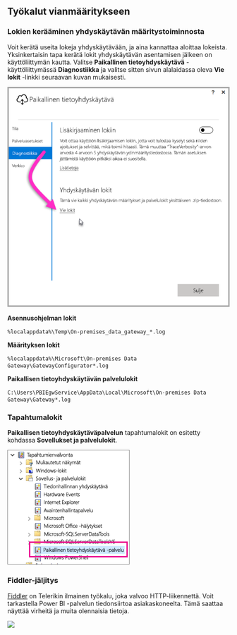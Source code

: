 ## <a name="tools-for-troubleshooting"></a>Työkalut vianmääritykseen
<a name="logs" />

### <a name="collecting-logs-from-the-gateway-configurator"></a>Lokien kerääminen yhdyskäytävän määritystoiminnosta
Voit kerätä useita lokeja yhdyskäytävään, ja aina kannattaa aloittaa lokeista. Yksinkertaisin tapa kerätä lokit yhdyskäytävän asentamisen jälkeen on käyttöliittymän kautta. Valitse **Paikallinen tietoyhdyskäytävä** -käyttöliittymässä **Diagnostiikka** ja valitse sitten sivun alalaidassa oleva **Vie lokit** -linkki seuraavan kuvan mukaisesti.

![On-prem-data-gateway-UI-logs](./media/gateway-onprem-tshoot-tools-include/gateway-onprem-UI-logs.png)

**Asennusohjelman lokit**

    %localappdata%\Temp\On-premises_data_gateway_*.log

**Määrityksen lokit**

    %localappdata%\Microsoft\On-premises Data Gateway\GatewayConfigurator*.log

**Paikallisen tietoyhdyskäytävän palvelulokit**

    C:\Users\PBIEgwService\AppData\Local\Microsoft\On-premises Data Gateway\Gateway*.log

### <a name="event-logs"></a>Tapahtumalokit
**Paikallisen tietoyhdyskäytäväpalvelun** tapahtumalokit on esitetty kohdassa **Sovellukset ja palvelulokit**.

![On-prem-data-gateway-event-logs](./media/gateway-onprem-tshoot-tools-include/on-prem-data-gateway-event-logs.png)

<a name="fiddler" />

### <a name="fiddler-trace"></a>Fiddler-jäljitys
[Fiddler](http://www.telerik.com/fiddler) on Telerikin ilmainen työkalu, joka valvoo HTTP-liikennettä.  Voit tarkastella Power BI -palvelun tiedonsiirtoa asiakaskoneelta. Tämä saattaa näyttää virheitä ja muita olennaisia tietoja.

![](media/gateway-onprem-tshoot-tools-include/fiddler.png)

